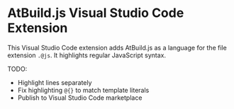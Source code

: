 # AtBuild.js Visual Studio Code Extension

This Visual Studio Code extension adds AtBuild.js as a language for the file extension `.@js`. It highlights regular JavaScript syntax.

TODO:

- Highlight lines separately
- Fix highlighting `@{}` to match template literals
- Publish to Visual Studio Code marketplace
